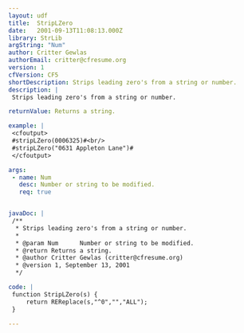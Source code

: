 ```yaml
---
layout: udf
title:  StripLZero
date:   2001-09-13T11:08:13.000Z
library: StrLib
argString: "Num"
author: Critter Gewlas
authorEmail: critter@cfresume.org
version: 1
cfVersion: CF5
shortDescription: Strips leading zero's from a string or number.
description: |
 Strips leading zero's from a string or number.

returnValue: Returns a string.

example: |
 <cfoutput>
 #stripLZero(0006325)#<br/>
 #stripLZero("0631 Appleton Lane")#
 </cfoutput>

args:
 - name: Num
   desc: Number or string to be modified.
   req: true


javaDoc: |
 /**
  * Strips leading zero's from a string or number.
  * 
  * @param Num      Number or string to be modified. 
  * @return Returns a string. 
  * @author Critter Gewlas (critter@cfresume.org) 
  * @version 1, September 13, 2001 
  */

code: |
 function StripLZero(s) {
     return REReplace(s,"^0","","ALL");
 }

---
```


